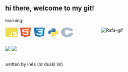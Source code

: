 ## hi there, welcome to my git!

<div style="display: inline_block">
  <p> learning: </p>
  <img align="center" alt="Rafa-Js" height="30" width="40" src="https://raw.githubusercontent.com/devicons/devicon/master/icons/javascript/javascript-plain.svg">
  <img align="center" alt="Rafa-HTML" height="30" width="40" src="https://raw.githubusercontent.com/devicons/devicon/master/icons/html5/html5-original.svg">
  <img align="center" alt="Rafa-CSS" height="30" width="40" src="https://raw.githubusercontent.com/devicons/devicon/master/icons/css3/css3-original.svg">
  <img align="center" alt="Rafa-Python" height="30" width="40" src="https://raw.githubusercontent.com/devicons/devicon/master/icons/python/python-original.svg">
  <img align="center" alt="Rafa-C" height="30" width="40" src="https://raw.githubusercontent.com/devicons/devicon/master/icons/c/c-original.svg">
  <img align="right"  alt="Rafa-gif" height="200" width="200" src="https://media.discordapp.net/attachments/1290015125117603880/1293663865909022843/ezgif-4-db729d7863.gif?ex=670831dc&is=6706e05c&hm=1361071d83bf44f34d107b51232a6e400a3f5f0a12f0123e3f4f098e85a31493&=" />
</div>
  
  ##
 
<div> 
  <a href="https://instagram.com/inesmonteirosx" target="_blank"><img src="https://img.shields.io/badge/-Instagram-%23E4405F?style=for-the-badge&logo=instagram&logoColor=white" target="_blank"></a>
  <a href="https://discord.com/users/1228339858909696064" target="_blank"><img src="https://img.shields.io/badge/Discord-7289DA?style=for-the-badge&logo=discord&logoColor=white" target="_blank"></a>   
</div>

  ##

  written by inês (or duski lol) 

